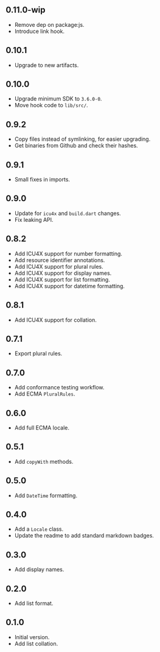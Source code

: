 ## 0.11.0-wip

- Remove dep on package:js.
- Introduce link hook.

## 0.10.1

- Upgrade to new artifacts.

## 0.10.0

- Upgrade minimum SDK to `3.6.0-0`.
- Move hook code to `lib/src/`.

## 0.9.2

- Copy files instead of symlinking, for easier upgrading.
- Get binaries from Github and check their hashes.

## 0.9.1

- Small fixes in imports.

## 0.9.0

- Update for `icu4x` and `build.dart` changes.
- Fix leaking API.

## 0.8.2

- Add ICU4X support for number formatting.
- Add resource identifier annotations.
- Add ICU4X support for plural rules.
- Add ICU4X support for display names.
- Add ICU4X support for list formatting.
- Add ICU4X support for datetime formatting.

## 0.8.1

- Add ICU4X support for collation.

## 0.7.1

- Export plural rules.

## 0.7.0

- Add conformance testing workflow.
- Add ECMA `PluralRules`.

## 0.6.0

- Add full ECMA locale.

## 0.5.1

- Add `copyWith` methods.

## 0.5.0

- Add `DateTime` formatting.

## 0.4.0

- Add a `Locale` class.
- Update the readme to add standard markdown badges.

## 0.3.0

- Add display names.

## 0.2.0

- Add list format.

## 0.1.0

- Initial version.
- Add list collation.
